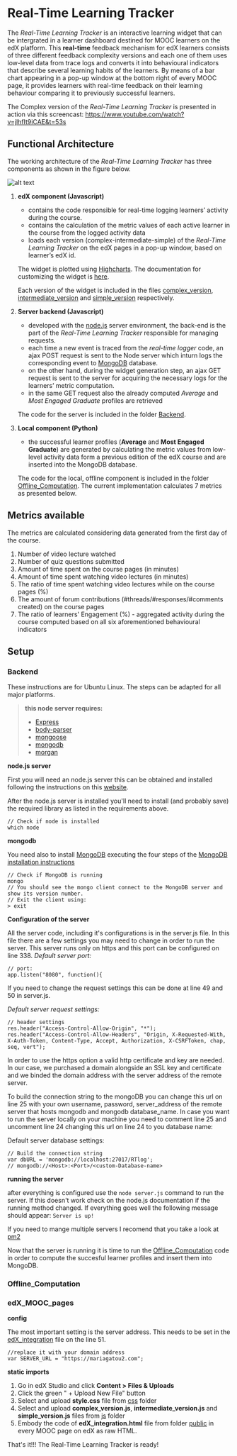 # Real-Time Learning Tracker


The *Real-Time Learning Tracker* is an interactive learning widget that can be intergrated in a learner dashboard destined for MOOC learners on the  edX  platform.  This **real-time** feedback mechanism for edX learners consists of three different feedback complexity versions and each one of them uses low-level data from trace logs and converts it into behavioural indicators that describe several learning habits of the learners. By means of a bar chart appearing in a pop-up window at the bottom right of every MOOC page, it provides learners with real-time feedback on their learning behaviour comparing it to previously successful learners. 

The Complex version of the *Real-Time Learning Tracker* is presented in action via this screencast: https://www.youtube.com/watch?v=jlhfIt9iCAE&t=53s

## Functional Architecture

The working architecture of the *Real-Time Learning Tracker* has three components as shown in the figure below.

![alt text](https://github.com/gatou92/RealTimeLearningTracker/blob/master/images/RLT_FuncionalArchitecture.jpg)
 
1. **edX component (Javascript)**
	- contains the code responsible for real-time logging learners’ activity during the course.
	- contains the calculation of the metric values of each active learner in the course from 	the logged activity data 
	- loads each version (complex-intermediate-simple) of the *Real-Time Learning Tracker* on the edX pages in a pop-up window, based on learner’s edX id.

	The widget is plotted using [Highcharts](https://www.highcharts.com). The documentation for customizing the widget is [here](https://api.highcharts.com/highcharts/).

	Each version of the widget is included in the files [complex_version](https://github.com/gatou92/RealTimeLearningTracker/blob/master/edX_MOOC_pages/public/js/complex_version.js), [intermediate_version](https://github.com/gatou92/RealTimeLearningTracker/blob/master/edX_MOOC_pages/public/js/intermediate_version.js) and [simple_version](https://github.com/gatou92/RealTimeLearningTracker/blob/master/edX_MOOC_pages/public/js/simple_version.js) respectively.

2. **Server backend (Javascript)**
	- developed with the [node.js](https://nodejs.org/en/) server environment, the back-end is 
	the part of the *Real-Time Learning Tracker* responsible for managing requests.
	- each time a new event is traced from the *real-time logger* code, an ajax POST request is sent to the Node server which inturn logs the corresponding event to [MongoDB](https://www.mongodb.com) database.
	- on the other hand, during the widget generation step, an ajax GET request is sent to the server for acquiring the necessary logs for the learners’ metric computation.
	- in the same GET request also the already computed *Average* and *Most Engaged Graduate* profiles are retrieved

	The code for the server is included in the folder [Backend](https://github.com/gatou92/RealTimeLearningTracker/tree/master/Backend).

3. **Local component (Python)**
	- the successful learner profiles (**Average** and **Most Engaged Graduate**) are generated by calculating the metric values from low-level activity data form a previous edition of the edX course and are inserted into the MongoDB database.

	The code for the local, offline component is included in the folder [Offline_Computation](https://github.com/gatou92/RealTimeLearningTracker/tree/master/Offline_Computation). The current implementation calculates 7 metrics as presented below. 


## Metrics available

The metrics are calculated considering data generated from the first day of the course.

1. Number of video lecture watched
2. Number of quiz questions submitted
3. Amount of time spent on the course pages (in minutes)
4. Amount of time spent watching video lectures (in minutes)
5. The ratio of time spent watching video lectures while on the course pages (%)
6. The amount of forum contributions (#threads/#responses/#comments created) on the course pages
7. The ratio of learners' Engagement (%) - aggregated activity during the course computed based on all six aforementioned behavioural indicators

## Setup

### Backend

These instructions are for Ubuntu Linux. The steps can be adapted for all major platforms.

> **this node server requires:**
> - [Express](https://expressjs.com/en/starter/installing.html)
> - [body-parser](https://www.npmjs.com/package/body-parser)
> - [mongoose](https://mongoosejs.com/docs/index.html)
> - [mongodb](https://www.npmjs.com/package/mongodb)
> - [morgan](https://www.npmjs.com/package/morgan)

**node.js server**

First you will need an node.js server this can be obtained and installed following the instructions on this [website](https://nodejs.org/en/download/).

After the node.js server is installed you'll need to install (and probably save) the required library as listed in the requirements above.

```
// Check if node is installed
which node
```

**mongodb**

You need also to install [MongoDB](https://www.mongodb.com) executing the four steps of the [MongoDB installation instructions](https://docs.mongodb.com/manual/tutorial/install-mongodb-on-ubuntu/#install-mongodb-community-edition) 

```
// Check if MongoDB is running
mongo
// You should see the mongo client connect to the MongoDB server and show its version number.
// Exit the client using:
> exit
```

**Configuration of the server**

All the server code, including it's configurations is in the server.js file. In this file there are a few settings you may need to change in order to run the server. This server runs only on https and this port can be configured on line 338. *Default server port:*

```
// port:
app.listen("8080", function(){
```

If you need to change the request settings this can be done at line 49 and 50 in server.js.

*Default server request settings:*

```
// header settings
res.header("Access-Control-Allow-Origin", "*");
res.header("Access-Control-Allow-Headers", "Origin, X-Requested-With, X-Auth-Token, Content-Type, Accept, Authorization, X-CSRFToken, chap, seq, vert");
```

In order to use the https option a valid http certificate and key are needed. In our case, we purchased a domain alongside an SSL key and certificate and we binded the domain address with the server address of the remote server. 


To build the connection string to the mongoDB you can change this url on line 25 with your own username, password, server_address of the remote server that hosts mongodb and mongodb database_name. In case you want to run the server locally on your machine you need to comment line 25 and uncomment line 24 changing this url on line 24 to you database name:

Default server database settings:

```
// Build the connection string
var dbURL = 'mongodb://localhost:27017/RTlog';
// mongodb://<Host>:<Port>/<custom-Database-name>
```

**running the server**

after everything is configured use the ```node server.js``` command to run the server. If this doesn't work check on the node.js documentation if the running method changed. If everything goes well the following message should appear: ```Server is up!```

If you need to mange multiple servers I recomend that you take a look at [pm2](http://pm2.keymetrics.io)

Now that the server is running it is time to run the [Offline_Computation](https://github.com/gatou92/RealTimeLearningTracker/tree/master/Offline_Computation) code in order to compute the succesful learner profiles and insert them into MongoDB.

### Offline_Computation

### edX_MOOC_pages

**config**

The most important setting is the server address. This needs to be set in the [edX_integration](https://github.com/gatou92/RealTimeLearningTracker/blob/master/edX_MOOC_pages/public/edX_integration.html) file on the line 51. 

```
//replace it with your domain address
var SERVER_URL = "https://mariagatou2.com"; 
```

**static imports**

1. Go in edX Studio and click **Content > Files & Uploads**
2. Click the green " + Upload New File" button
3. Select and upload **style.css** file from [css](https://github.com/gatou92/RealTimeLearningTracker/tree/master/edX_MOOC_pages/public/css) folder
4. Select and upload **complex_version.js**, **intermediate_version.js** and **simple_version.js** files from [js](https://github.com/gatou92/RealTimeLearningTracker/tree/master/edX_MOOC_pages/public/js) folder
5. Embody the code of **edX_integration.html** file from folder [public](https://github.com/gatou92/RealTimeLearningTracker/tree/master/edX_MOOC_pages/public) in every MOOC page on edX as raw HTML.

That's it!!! The Real-Time Learning Tracker is ready!

